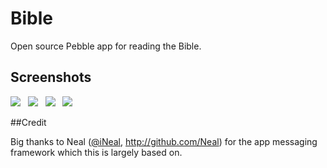 Bible
=====

Open source Pebble app for reading the Bible.

## Screenshots

![](https://github.com/petehare/Bible/blob/master/pebble-screenshot_2014-01-08_22-24-31.png?raw=true)&nbsp;&nbsp;
![](https://github.com/petehare/Bible/blob/master/pebble-screenshot_2014-01-08_22-24-04.png?raw=true)&nbsp;&nbsp;
![](https://github.com/petehare/Bible/blob/master/pebble-screenshot_2014-01-08_22-25-22.png?raw=true)&nbsp;&nbsp;
![](https://github.com/petehare/Bible/blob/master/pebble-screenshot_2014-01-08_22-25-33.png?raw=true)&nbsp;&nbsp;

##Credit

Big thanks to Neal ([@iNeal](http://twitter.com/iNeal), http://github.com/Neal) for the app messaging framework which this is largely based on.
